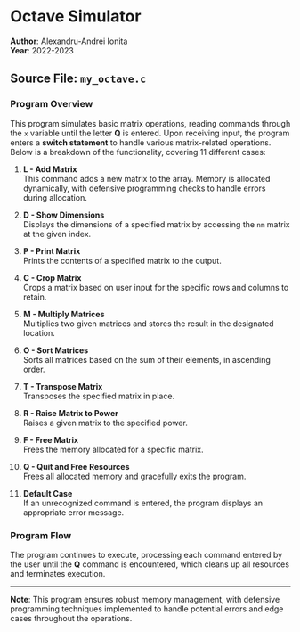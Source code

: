 # Octave Simulator

**Author**: Alexandru-Andrei Ionita  
**Year**: 2022-2023  

## Source File: `my_octave.c`

### Program Overview

This program simulates basic matrix operations, reading commands through the `x` variable until the letter **Q** is entered. Upon receiving input, the program enters a **switch statement** to handle various matrix-related operations. Below is a breakdown of the functionality, covering 11 different cases:

1. **L - Add Matrix**  
   This command adds a new matrix to the array. Memory is allocated dynamically, with defensive programming checks to handle errors during allocation.
   
2. **D - Show Dimensions**  
   Displays the dimensions of a specified matrix by accessing the `nm` matrix at the given index.

3. **P - Print Matrix**  
   Prints the contents of a specified matrix to the output.

4. **C - Crop Matrix**  
   Crops a matrix based on user input for the specific rows and columns to retain.

5. **M - Multiply Matrices**  
   Multiplies two given matrices and stores the result in the designated location.

6. **O - Sort Matrices**  
   Sorts all matrices based on the sum of their elements, in ascending order.

7. **T - Transpose Matrix**  
   Transposes the specified matrix in place.

8. **R - Raise Matrix to Power**  
   Raises a given matrix to the specified power.

9. **F - Free Matrix**  
   Frees the memory allocated for a specific matrix.

10. **Q - Quit and Free Resources**  
    Frees all allocated memory and gracefully exits the program.

11. **Default Case**  
    If an unrecognized command is entered, the program displays an appropriate error message.

### Program Flow
The program continues to execute, processing each command entered by the user until the **Q** command is encountered, which cleans up all resources and terminates execution.

---
**Note**: This program ensures robust memory management, with defensive programming techniques implemented to handle potential errors and edge cases throughout the operations.
